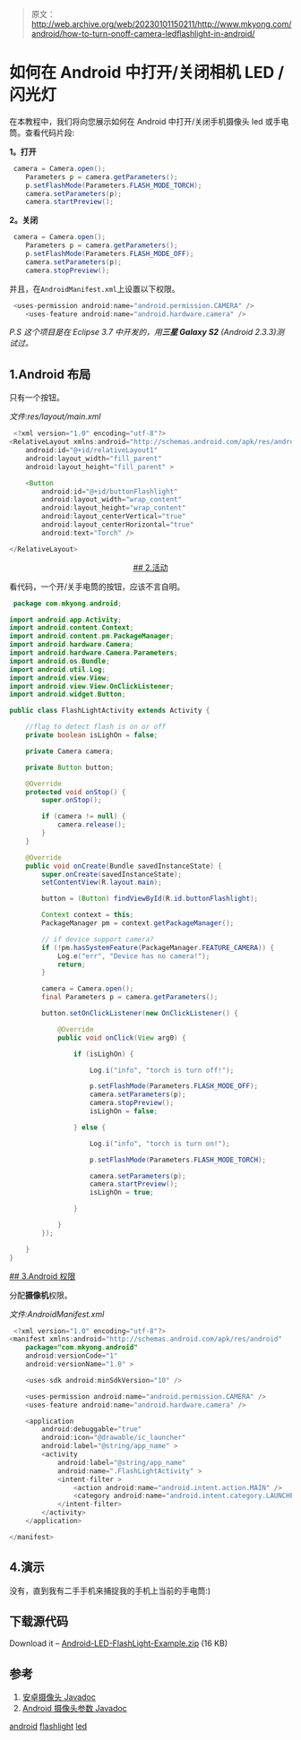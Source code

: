 > 原文：<http://web.archive.org/web/20230101150211/http://www.mkyong.com/android/how-to-turn-onoff-camera-ledflashlight-in-android/>

# 如何在 Android 中打开/关闭相机 LED /闪光灯

在本教程中，我们将向您展示如何在 Android 中打开/关闭手机摄像头 led 或手电筒。查看代码片段:

**1。打开**

```java
 camera = Camera.open();
	Parameters p = camera.getParameters();
	p.setFlashMode(Parameters.FLASH_MODE_TORCH);
	camera.setParameters(p);
	camera.startPreview(); 
```

**2。关闭**

```java
 camera = Camera.open();
	Parameters p = camera.getParameters();
	p.setFlashMode(Parameters.FLASH_MODE_OFF);
	camera.setParameters(p);
	camera.stopPreview(); 
```

并且，在`AndroidManifest.xml`上设置以下权限。

```java
 <uses-permission android:name="android.permission.CAMERA" />
    <uses-feature android:name="android.hardware.camera" /> 
```

*P.S 这个项目是在 Eclipse 3.7 中开发的，用**三星 Galaxy S2** (Android 2.3.3)测试过。*

## 1.Android 布局

只有一个按钮。

*文件:res/layout/main.xml*

```java
 <?xml version="1.0" encoding="utf-8"?>
<RelativeLayout xmlns:android="http://schemas.android.com/apk/res/android"
    android:id="@+id/relativeLayout1"
    android:layout_width="fill_parent"
    android:layout_height="fill_parent" >

    <Button
        android:id="@+id/buttonFlashlight"
        android:layout_width="wrap_content"
        android:layout_height="wrap_content"
       	android:layout_centerVertical="true"
       	android:layout_centerHorizontal="true"
        android:text="Torch" />

</RelativeLayout> 
```

 <ins class="adsbygoogle" style="display:block; text-align:center;" data-ad-format="fluid" data-ad-layout="in-article" data-ad-client="ca-pub-2836379775501347" data-ad-slot="6894224149">## 2.活动

看代码，一个开/关手电筒的按钮，应该不言自明。

```java
 package com.mkyong.android;

import android.app.Activity;
import android.content.Context;
import android.content.pm.PackageManager;
import android.hardware.Camera;
import android.hardware.Camera.Parameters;
import android.os.Bundle;
import android.util.Log;
import android.view.View;
import android.view.View.OnClickListener;
import android.widget.Button;

public class FlashLightActivity extends Activity {

	//flag to detect flash is on or off
	private boolean isLighOn = false;

	private Camera camera;

	private Button button;

	@Override
	protected void onStop() {
		super.onStop();

		if (camera != null) {
			camera.release();
		}
	}

	@Override
	public void onCreate(Bundle savedInstanceState) {
		super.onCreate(savedInstanceState);
		setContentView(R.layout.main);

		button = (Button) findViewById(R.id.buttonFlashlight);

		Context context = this;
		PackageManager pm = context.getPackageManager();

		// if device support camera?
		if (!pm.hasSystemFeature(PackageManager.FEATURE_CAMERA)) {
			Log.e("err", "Device has no camera!");
			return;
		}

		camera = Camera.open();
		final Parameters p = camera.getParameters();

		button.setOnClickListener(new OnClickListener() {

			@Override
			public void onClick(View arg0) {

				if (isLighOn) {

					Log.i("info", "torch is turn off!");

					p.setFlashMode(Parameters.FLASH_MODE_OFF);
					camera.setParameters(p);
					camera.stopPreview();
					isLighOn = false;

				} else {

					Log.i("info", "torch is turn on!");

					p.setFlashMode(Parameters.FLASH_MODE_TORCH);

					camera.setParameters(p);
					camera.startPreview();
					isLighOn = true;

				}

			}
		});

	}
} 
```

 <ins class="adsbygoogle" style="display:block" data-ad-client="ca-pub-2836379775501347" data-ad-slot="8821506761" data-ad-format="auto" data-ad-region="mkyongregion">## 3.Android 权限

分配**摄像机**权限。

*文件:AndroidManifest.xml*

```java
 <?xml version="1.0" encoding="utf-8"?>
<manifest xmlns:android="http://schemas.android.com/apk/res/android"
    package="com.mkyong.android"
    android:versionCode="1"
    android:versionName="1.0" >

    <uses-sdk android:minSdkVersion="10" />

    <uses-permission android:name="android.permission.CAMERA" />
    <uses-feature android:name="android.hardware.camera" />

    <application
        android:debuggable="true"
        android:icon="@drawable/ic_launcher"
        android:label="@string/app_name" >
        <activity
            android:label="@string/app_name"
            android:name=".FlashLightActivity" >
            <intent-filter >
                <action android:name="android.intent.action.MAIN" />
                <category android:name="android.intent.category.LAUNCHER" />
            </intent-filter>
        </activity>
    </application>

</manifest> 
```

## 4.演示

没有，直到我有二手手机来捕捉我的手机上当前的手电筒:)

## 下载源代码

Download it – [Android-LED-FlashLight-Example.zip](http://web.archive.org/web/20190310101823/http://www.mkyong.com/wp-content/uploads/2012/03/Android-LED-FlashLight-Example.zip) (16 KB)

## 参考

1.  [安卓摄像头 Javadoc](http://web.archive.org/web/20190310101823/http://developer.android.com/reference/android/hardware/Camera.html)
2.  [Android 摄像头参数 Javadoc](http://web.archive.org/web/20190310101823/http://developer.android.com/reference/android/hardware/Camera.Parameters.html)

[android](http://web.archive.org/web/20190310101823/http://www.mkyong.com/tag/android/) [flashlight](http://web.archive.org/web/20190310101823/http://www.mkyong.com/tag/flashlight/) [led](http://web.archive.org/web/20190310101823/http://www.mkyong.com/tag/led/)







